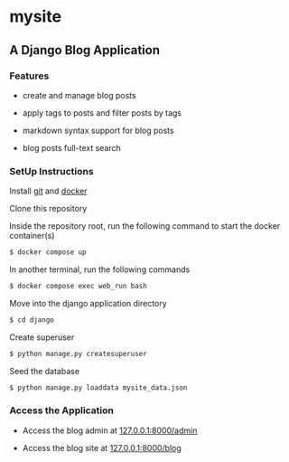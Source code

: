 # mysite

## A Django Blog Application

### Features

- create and manage blog posts

- apply tags to posts and filter posts by tags

- markdown syntax support for blog posts

- blog posts full-text search

### SetUp Instructions

Install [git](https://git-scm.com/downloads) and [docker](https://docs.docker.com/engine/install/)

Clone this repository

Inside the repository root, run the following command to start the docker container(s)

```bash
$ docker compose up
```

In another terminal, run the following commands

```bash
$ docker compose exec web_run bash
```

Move into the django application directory

```bash
$ cd django
```

Create superuser

```bash
$ python manage.py createsuperuser
```

Seed the database

```bash
$ python manage.py loaddata mysite_data.json
```

### Access the Application

- Access the blog admin at [127.0.0.1:8000/admin](127.0.0.1:8000/admin)

- Access the blog site at [127.0.0.1:8000/blog](127.0.0.1:8000/blog)
